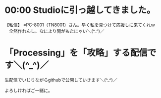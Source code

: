 # 00:00 Studioに引っ越してきました。

【私信】
※PC-8001（TN8001）さん。早く私を見つけて応援しに来てくれｗ
　全然作れんし、なにより間がもたにゃい＼(^_^)／

# 「Processing」を「攻略」する配信です＼(^_^)／

生配信でいじりながらgithubで公開していきます＼(^_^)／

よろしければご一緒に。
